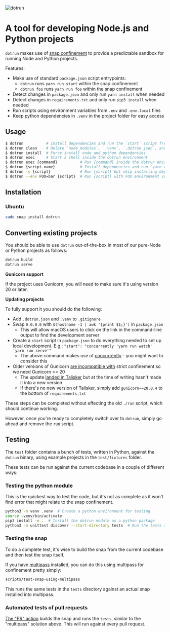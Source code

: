 ![dotrun](https://assets.ubuntu.com/v1/9dcb3655-dotrun.png?w=200)

# A tool for developing Node.js and Python projects

`dotrun` makes use of [snap confinement](https://snapcraft.io/docs/snap-confinement) to provide a predictable sandbox for running Node and Python projects.

Features:

- Make use of standard `package.json` script entrypoints:
  * `dotrun` runs `yarn run start` within the snap confinement
  * `dotrun foo` runs `yarn run foo` within the snap confinement
- Detect changes in `package.json` and only run `yarn install` when needed
- Detect changes in `requirements.txt` and only run `pip3 install` when needed
- Run scripts using environment variables from `.env` and `.env.local` files
- Keep python dependencies in `.venv` in the project folder for easy access

## Usage

``` bash
$ dotrun          # Install dependencies and run the `start` script from package.json
$ dotrun clean    # Delete `node_modules`, `.venv`, `.dotrun.json`, and run `yarn run clean`
$ dotrun install  # Force install node and python dependencies
$ dotrun exec     # Start a shell inside the dotrun environment
$ dotrun exec {command}          # Run {command} inside the dotrun environment
$ dotrun {script-name}           # Install dependencies and run `yarn run {script-name}`
$ dotrun -s {script}             # Run {script} but skip installing dependencies
$ dotrun --env FOO=bar {script}  # Run {script} with FOO environment variable
```

## Installation

### Ubuntu

``` bash
sudo snap install dotrun
```

## Converting existing projects

You should be able to use `dotrun` out-of-the-box in most of our pure-Node or Python projects as follows:

``` bash
dotrun build
dotrun serve
```

**Gunicorn support**

If the project uses Gunicorn, you will need to make sure it's using version 20 or later.

**Updating projects**

To fully support it you should do the following:

- Add `.dotrun.json` and `.venv` to `.gitignore`
- Swap `0.0.0.0` with `$(hostname -I | awk '{print $1;}')` in `package.json`
  - This will allow macOS users to click on the link in the command-line output to find the development server
- Create a `start` script in `package.json` to do everything needed to set up local development. E.g.:
  `"start": "concurrently 'yarn run watch' 'yarn run serve'"`
  - The above command makes use of [concurrently](https://www.npmjs.com/package/concurrently) - you might want to consider this
- Older versions of Gunicorn [are incompatible with](https://forum.snapcraft.io/t/problems-packaging-app-that-uses-gunicorn/11749) strict confinement so we need Gunicorn >= 20
  - The update [landed in Talisker](https://github.com/canonical-ols/talisker/pull/502) but at the time of writing hasn't made it into a new version
  - If there's no new version of Talisker, simply add `gunicorn==20.0.4` to the bottom of `requirements.txt`

These steps can be completed without effecting the old `./run` script, which should continue working.

However, once you're ready to completely switch over to `dotrun`, simply go ahead and remove the `run` script.

## Testing

The `test` folder contains a bunch of tests, written in Python, against the `dotrun` binary, using example projects in the `test/fixtures` folder.

These tests can be run against the current codebase in a couple of different ways:

### Testing the python module

This is the quickest way to test the code, but it's not as complete as it won't find error that might relate to the snap confinement.

``` bash
python3 -m venv .venv  # Create a python environment for testing
source .venv/bin/activate
pip3 install -e .  # Install the dotrun module as a python package
python3 -m unittest discover --start-directory tests  # Run the tests against the installed python package
```

### Testing the snap

To do a complete test, it's wise to build the snap from the current codebase and then test the snap itself.

If you have [multipass](https://multipass.run/) installed, you can do this using multipass for confinement pretty simply:

``` bash
scripts/test-snap-using-multipass
```

This runs the same tests in the `tests` directory against an actual snap installed into multipass.


### Automated tests of pull requests

[The "PR" action](.github/workflows/pr.yml) builds the snap and runs the `tests`, similar to the "multipass" solution above. This will run against every pull request.
